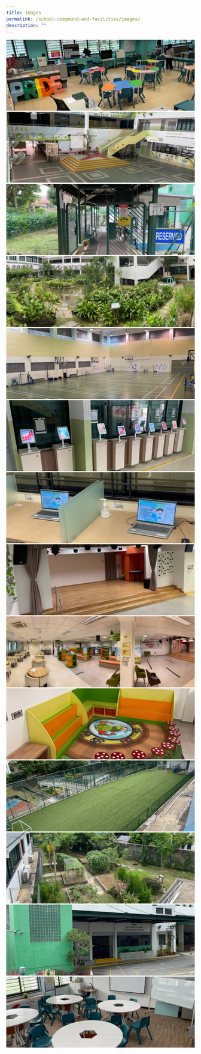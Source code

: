 ```yaml
---
title: Images
permalink: /school-compound-and-facilities/images/
description: ""
---
```

![Afterschool Care Centre ](/images/School%20Tour/24%20October%20Images/Afterschool%20Care%20Centre.jpg)![Concourse](/images/School%20Tour/24%20October%20Images/Concourse.jpg)![Front Gate Pick-up Point](/images/School%20Tour/24%20October%20Images/Front%20Gate%20Pick-up%20Point.jpg)![Eco Garden ](/images/School%20Tour/24%20October%20Images/Garden%20Panaroma.jpg)![Indoor Sports Hall](/images/School%20Tour/24%20October%20Images/Indoor%20Sports%20Hall.jpg)![Ipad Kiosk](/images/School%20Tour/24%20October%20Images/Ipad%20Kiosk.jpg)![IT Corner in the Library](/images/School%20Tour/24%20October%20Images/Laptops%20in%20Library.jpg)![Confidence Building Stage In Library for Young Pupils](/images/School%20Tour/24%20October%20Images/Libary%20Stage.jpg)![Library ](/images/School%20Tour/24%20October%20Images/Library%20Panorama.jpg)![Cosy Reading Corner in the Library](/images/School%20Tour/24%20October%20Images/Reading%20Corner.jpg)![Soccer Field](/images/School%20Tour/24%20October%20Images/Soccer%20Field.jpg)![Vegetable Garden](/images/School%20Tour/24%20October%20Images/Vegetable%20Garden.jpg)![Wet Weather Pick-up Point](/images/School%20Tour/24%20October%20Images/Wet%20Weather%20Pick-up%20Point.jpg)
![ZEST Room](/images/School%20Tour/24%20October%20Images/Zest%20Room.jpg)